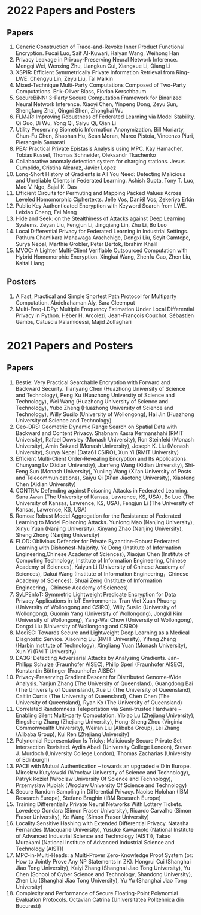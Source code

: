 # 2022 Papers and Posters
## Papers
1. Generic Construction of Trace-and-Revoke Inner Product Functional Encryption. Fucai Luo, Saif Al-Kuwari, Haiyan Wang, Weihong Han
2. Privacy Leakage in Privacy-Preserving Neural Network Inference. Mengqi Wei, Wenxing Zhu, Liangkun Cui, Xiangxue Li, Qiang Li
3. XSPIR: Efficient Symmetrically Private Information Retrieval from Ring-LWE. Chengyu Lin, Zeyu Liu, Tal Malkin
4. Mixed-Technique Multi-Party Computations Composed of Two-Party Computations. Erik-Oliver Blass, Florian Kerschbaum
5. SecureBiNN: 3-Party Secure Computation Framework for Binarized Neural Network Inference. Xiaoyi Chen, Yinpeng Dong, Zeyu Sun, Shengfang Zhai, Qingni Shen, Zhonghai Wu
6. FLMJR: Improving Robustness of Federated Learning via Model Stability. Qi Guo, Di Wu, Yong Qi, Saiyu Qi, Qian Li
7. Utility Preserving Biometric Information Anonymization. Bill Moriarty, Chun-Fu Chen, Shaohan Hu, Sean Moran, Marco Pistoia, Vincenzo Piuri, Pierangela Samarati
8. PEA: Practical Private Epistasis Analysis using MPC. Kay Hamacher, Tobias Kussel, Thomas Schneider, Oleksandr Tkachenko
9. Collaborative anomaly detection system for charging stations. Jesus Cumplido, Cristina Alcaraz, Javier Lopez
10. Long-Short History of Gradients is All You Need: Detecting Malicious and Unreliable Clients in Federated Learning. Ashish Gupta, Tony T. Luo, Mao V. Ngo, Sajal K. Das
11. Efficient Circuits for Permuting and Mapping Packed Values Across Leveled Homomorphic Ciphertexts. Jelle Vos, Daniël Vos, Zekeriya Erkin
12. Public Key Authenticated Encryption with Keyword Search from LWE. Leixiao Cheng, Fei Meng
13. Hide and Seek: on the Stealthiness of Attacks against Deep Learning Systems. Zeyan Liu, Fengjun Li, Jingqiang Lin, Zhu Li, Bo Luo
14. Local Differential Privacy for Federated Learning in Industrial Settings. Pathum Chamikara Mahawaga Arachchige, Dongxi Liu, Seyit Camtepe, Surya Nepal, Marthie Grobler, Peter Bertok, Ibrahim Khalil
15. MVOC: A Lighter Multi-Client Verifiable Outsourced Computation with Hybrid Homomorphic Encryption. Xingkai Wang, Zhenfu Cao, Zhen Liu, Kaitai Liang

## Posters
1. A Fast, Practical and Simple Shortest Path Protocol for Multiparty Computation. Abdelrahaman Aly, Sara Cleemput
2. Multi-Freq-LDPy: Multiple Frequency Estimation Under Local Differential Privacy in Python. Héber H. Arcolezi, Jean-François Couchot, Sébastien Gambs, Catuscia Palamidessi, Majid Zolfaghari

# 2021 Papers and Posters
## Papers
1. Bestie: Very Practical Searchable Encryption with Forward and Backward Security. Tianyang Chen (Huazhong University of Science and Technology), Peng Xu (Huazhong University of Science and Technology), Wei Wang (Huazhong University of Science and Technology), Yubo Zheng (Huazhong University of Science and Technology), Willy Susilo (University of Wollongong), Hai Jin (Huazhong University of Science and Technology)
2. Geo-DRS: Geometric Dynamic Range Search on Spatial Data with Backward and Content Privacy. Shabnam Kasra Kermanshahi (RMIT University), Rafael Dowsley (Monash University), Ron Steinfeld (Monash University), Amin Sakzad (Monash University), Joseph K. Liu (Monash University), Surya Nepal (Data61 CSIRO), Xun Yi (RMIT University)
3. Efficient Multi-Client Order-Revealing Encryption and Its Applications. Chunyang Lv (Xidian University), Jianfeng Wang (Xidian University), Shi-Feng Sun (Monash University), Yunling Wang (Xi'an University of Posts and Telecommunications), Saiyu Qi (Xi'an Jiaotong University), Xiaofeng Chen (Xidian University)
4. CONTRA: Defending against Poisoning Attacks in Federated Learning. Sana Awan (The University of Kansas, Lawrence, KS, USA), Bo Luo (The University of Kansas, Lawrence, KS, USA), Fengjun Li (The University of Kansas, Lawrence, KS, USA)
5. Romoa: Robust Model Aggregation for the Resistance of Federated Learning to Model Poisoning Attacks. Yunlong Mao (Nanjing University), Xinyu Yuan (Nanjing University), Xinyang Zhao (Nanjing University), Sheng Zhong (Nanjing University)
6. FLOD: Oblivious Defender for Private Byzantine-Robust Federated Learning with Dishonest-Majority. Ye Dong (Institute of Information Engineering,Chinese Academy of Sciences), Xiaojun Chen (Institute of Computing Technology, Institute of Information Engineering, Chinese Academy of Sciences), Kaiyun Li (University of Chinese Academy of Sciences), Dakui Wang (Institute of Information Engineering，Chinese Academy of Sciences), Shuai Zeng (Institute of Information Engineering，Chinese Academy of Sciences)
7. SyLPEnIoT: Symmetric Lightweight Predicate Encryption for Data Privacy Applications in IoT Environments. Tran Viet Xuan Phuong (University of Wollongong and CSIRO), Willy Susilo (University of Wollongong), Guomin Yang (University of Wollongong), Jongkil Kim (University of Wollongong), Yang-Wai Chow (University of Wollongong), Dongxi Liu (University of Wollongong and CSIRO)
8. MediSC: Towards Secure and Lightweight Deep Learning as a Medical Diagnostic Service. Xiaoning Liu (RMIT University), Yifeng Zheng (Harbin Institute of Technology), Xingliang Yuan (Monash University), Xun Yi (RMIT University)
9. DA3G: Detecting Adversarial Attacks by Analysing Gradients. Jan-Philipp Schulze (Fraunhofer AISEC), Philip Sperl (Fraunhofer AISEC), Konstantin Böttinger (Fraunhofer AISEC)
10. Privacy-Preserving Gradient Descent for Distributed Genome-Wide Analysis. Yanjun Zhang (The University of Queensland), Guangdong Bai (The University of Queensland), Xue Li (The University of Queensland), Caitlin Curtis (The University of Queensland), Chen Chen (The University of Queensland), Ryan Ko (The University of Queensland)
11. Correlated Randomness Teleportation via Semi-trusted Hardware – Enabling Silent Multi-party Computation. Yibiao Lu (Zhejiang University), Bingsheng Zhang (Zhejiang University), Hong-Sheng Zhou (Virginia Commonwealth University), Weiran Liu (Alibaba Group), Lei Zhang (Alibaba Group), Kui Ren (Zhejiang University)
12. Polynomial Representation Is Tricky: Maliciously Secure Private Set Intersection Revisited. Aydin Abadi (University College London), Steven J. Murdoch (University College London), Thomas Zacharias (University of Edinburgh)
13. PACE with Mutual Authentication – towards an upgraded eID in Europe. Mirosław Kutyłowski (Wrocław University of Science and Technology), Patryk Kozieł (Wroclaw University Of Science and Technology), Przemysław Kubiak (Wroclaw University Of Science and Technology)
14. Secure Random Sampling in Differential Privacy. Naoise Holohan (IBM Research Europe), Stefano Braghin (IBM Research Europe)
15. Training Differentially Private Neural Networks With Lottery Tickets. Lovedeep Gondara (Simon Fraser University), Ricardo Carvalho (Simon Fraser University), Ke Wang (Simon Fraser University)
16. Locality Sensitive Hashing with Extended Differential Privacy. Natasha Fernandes (Macquarie University), Yusuke Kawamoto (National Institute of Advanced Industrial Science and Technology (AIST)), Takao Murakami (National Institute of Advanced Industrial Science and Technology (AIST))
17. MPC-in-Multi-Heads: a Multi-Prover Zero-Knowledge Proof System (or: How to Jointly Prove Any NP Statements in ZK). Hongrui Cui (Shanghai Jiao Tong University), Kaiyi Zhang (Shanghai Jiao Tong University), Yu Chen (School of Cyber Science and Technology, Shandong University), Zhen Liu (Shanghai Jiao Tong University), Yu Yu (Shanghai Jiao Tong University)
18. Complexity and Performance of Secure Floating-Point Polynomial Evaluation Protocols. Octavian Catrina (Universitatea Politehnica din Bucuresti)

